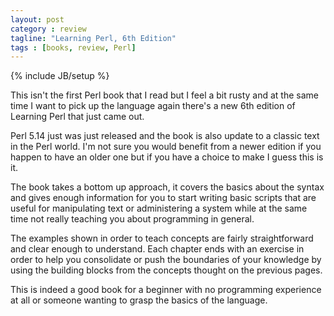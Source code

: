```yaml
---
layout: post
category : review
tagline: "Learning Perl, 6th Edition"
tags : [books, review, Perl]
---
```

{% include JB/setup %}

This isn't the first Perl book that I read but I feel a bit rusty and at the same time I want to pick up the language
again there's a new 6th edition of Learning Perl that just came out.

Perl 5.14 just was just released and the book is also update to a classic text in the Perl world. I'm not sure you
would benefit from a newer edition if you happen to have an older one but if you have a choice to make I guess this is it.

The book takes a bottom up approach, it covers the basics about the syntax and gives enough information for you to start writing basic scripts
that are useful for manipulating text or administering a system while at the same time not really teaching you about programming in general.

The examples shown in order to teach concepts are fairly straightforward and clear enough to understand.
Each chapter ends with an exercise in order to help you consolidate or push the boundaries of your knowledge by using
the building blocks from the concepts thought on the previous pages.

This is indeed a good book for a beginner with no programming experience at all or someone wanting to grasp the basics of
the language.


